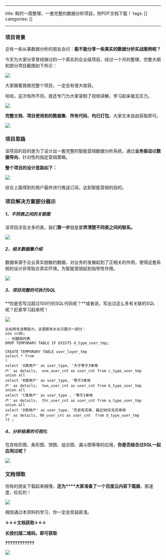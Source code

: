 
--- 
title:  耗时一周整理，一套完整的数据分析项目，附PDF文档下载！ 
tags: []
categories: [] 

---
### 项目背景

总有一些从事数据分析的朋友会问：**能不能分享一些真实的数据分析实战案例呢？**

今天为大家分享曾经做过的一个真实的企业级项目，经过一个月的整理，完整大纲和部分项目截图如下所示：

<img src="https://img-blog.csdnimg.cn/img_convert/d6f56e8269d365132d167ef7db3d38c4.png">

大家跟着我做完整个项目，一定会有很大收获。

哈哈，这次有所不同，我还专门为大家录制了视频讲解，学习起来毫无压力。

<img src="https://img-blog.csdnimg.cn/img_convert/da51f428cda10b40caa07f5538e82eb8.png">

**完整文档**、**项目使用到的数据集**、**所有代码**，**均已打包**，大家文末自由获取即可。

<img src="https://img-blog.csdnimg.cn/img_convert/25f6f53ccda482eef9baaeb776f41373.gif">

### 项目思路

该项目的目的是为了设计出一套完整的智能营销数据分析系统，通过**业务驱动**或**数据导向**，针对性的指定营销策略。

**整个项目的设计思路如下：**

<img src="https://img-blog.csdnimg.cn/img_convert/f4f78e3668a6ac1a0eefbf27d86f9727.png">

综合上面得到的用户最终进行推送订阅，达到智能营销的目的。

### 项目解决方案部分展示

##### 1、不同表之间的关联图

该项目涉及太多的表，我们**第一步**就是要**弄清楚不同表之间的联系。**

<img src="https://img-blog.csdnimg.cn/img_convert/ce13408753a48f7f0b6db386b082306c.png">

##### 2、相关数据集介绍

数据来源于企业真实脱敏的数据，对业务的发展起到了正相关的作用，使得这套系统的设计非常贴合真实环境，为智能营销起到指导性作用。

<img src="https://img-blog.csdnimg.cn/img_convert/1c3bfd8f33f5ee0421dffb3b2380f6b4.png">

##### 3、项目完整的可执行SQL

**你是否写过超过100行的SQL代码呢？**或者说，写出过这么多有关联的SQL呢？赶紧学习起来吧！

<img src="https://img-blog.csdnimg.cn/img_convert/46b9ffc7daff861cc173deeb2de51463.png">

```
比如用车消费能力，这里脚本太长只展示一部分：
use ccdb;
-- 创建临时表
DROP TEMPORARY TABLE IF EXISTS d_type_user_tmp;

CREATE TEMPORARY TABLE user_layer_tmp
select * from
(
select 'A类用户' as user_type, '大于等于3单用户' as details,  one_user_cnt as user_cnt from c_type_user_tmp
union all
select 'B类用户' as user_type, '等于2单用户' as details,  two_user_cnt as user_cnt from b_type_user_tmp
union all
select 'C类用户' as user_type , '等于1单用户' as details,  thr_user_cnt as user_cnt from a_type_user_tmp
union all
select 'D类用户' as user_type, '历史有完单，最近90天无完单用户' as details, 90_user_cnt as user_cnt  from d_type_user_tmp
)t ;

```

##### 4、分析结果的可视化

包含柱形图、条形图、饼图、组合图、漏斗图等等的应用，**你是否结合过SQL一起应用过呢？**

<img src="https://img-blog.csdnimg.cn/img_convert/cfec02e0198c85ce3b2213774cb8edf8.png">

### 文档领取

怕有的朋友下载起来贼慢，**还为****大家准备了一个百度云内容下载器**，那速度，杠杠的！

<img src="https://img-blog.csdnimg.cn/img_convert/a1e35b9cd14c962f661c1e3bf50c5064.png">

相信通过本资料的学习，你一定会受益匪浅。

**<strong>↓↓↓文档获取**↓↓↓</strong>

**长按扫描二维码，即可获取**

**????????????**

**<img src="https://img-blog.csdnimg.cn/img_convert/f45808f80139a63ad813978ad107c4a3.png">**
